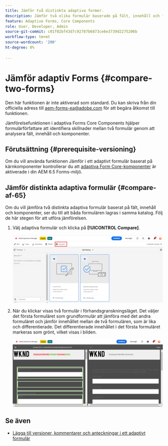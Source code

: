 ```yaml
---
title: Jämför två distinkta adaptiva former.
description: Jämför två olika formulär baserade på fält, innehåll och formulärkomponenter.
feature: Adaptive Forms, Core Components
role: User, Developer, Admin
source-git-commit: c01f02bf43d7c92787b6873ce6e3739d2275206b
workflow-type: tm+mt
source-wordcount: '200'
ht-degree: 0%

---
```


# Jämför adaptiv Forms {#compare-two-forms}

<span class="preview">Den här funktionen är inte aktiverad som standard. Du kan skriva från din officiella adress till aem-forms-ea@adobe.com för att begära åtkomst till funktionen.</span>

Jämförelsefunktionen i adaptiva Forms Core Components hjälper formulärförfattare att identifiera skillnader mellan två formulär genom att analysera fält, innehåll och komponenter.

## Förutsättning {#prerequisite-versioning}

Om du vill använda funktionen Jämför i ett adaptivt formulär baserat på kärnkomponenter kontrollerar du att [adaptiva Form Core-komponenter](/help/forms/using/enable-adaptive-forms-core-components.md) är aktiverade i din AEM 6.5 Forms-miljö.

## Jämför distinkta adaptiva formulär {#compare-af-65}

Om du vill jämföra två distinkta adaptiva formulär baserat på fält, innehåll och komponenter, ser du till att båda formulären lagras i samma katalog. Följ de här stegen för att utföra jämförelsen.

1. Välj adaptiva formulär och klicka på **[!UICONTROL Compare]**.

   ![Jämför adaptiva formulär](/help/forms/using/assets/compare-two-forms.png)

1. När du klickar visas två formulär i förhandsgranskningsläget. Det väljer det första formuläret som grundformulär att jämföra med det andra formuläret och jämför innehållet mellan de två formulären, som är lika och differentierade. Det differentierade innehållet i det första formuläret markeras som grönt, vilket visas i bilden.

   ![Jämförda formulär](/help/forms/using/assets/compared-forms.png)

## Se även

* [Lägga till versioner, kommentarer och anteckningar i ett adaptivt formulär](/help/forms/using/add-versioning-reviews-comments.md)
